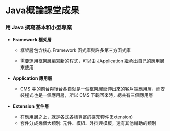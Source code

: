 # Java概論課堂成果
### 用 Java 撰寫基本和小型專案


* **Framework 框架層**

	 * 框架層包含核心 Framework 函式庫與許多第三方函式庫

	 * 需要運用框架層編寫新的程式，可以由 JApplication 繼承出自己的應用層來使用


* **Application 應用層**  
	 * CMS 中的前台與後台各自就是一個框架層延伸出來的客戶端應用層，而安裝程式也是一個應用層，所以 CMS 下載回來時，總共有三個應用層


* **Extension 套件層**  
	 * 在應用層之上，就是各式各樣豐富的擴充套件(Extension)
	 * 套件分成幾個大類別: 元件、模組、外掛與模板，還有其他輔助的類別
